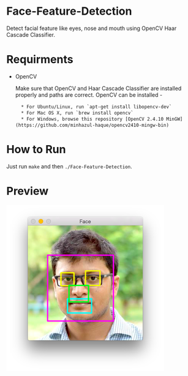# Face-Feature-Detection

Detect facial feature like eyes, nose and mouth using OpenCV Haar Cascade Classifier.

# Requirments

* OpenCV
    
    Make sure that OpenCV and Haar Cascade Classifier are installed properly and paths are correct.
    OpenCV can be installed -
        
        * For Ubuntu/Linux, run `apt-get install libopencv-dev`
        * For Mac OS X, run `brew install opencv`
        * For Windows, browse this repository [OpenCV 2.4.10 MinGW](https://github.com/minhazul-haque/opencv2410-mingw-bin)

# How to Run

Just run `make` and then `./Face-Feature-Detection`.

# Preview

![Preview](preview.png)